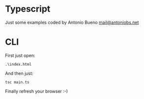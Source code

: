 # Typescript

Just some examples coded by Antonio Bueno <mail@antoniobs.net>

# CLI

First just open:

    .\index.html

And then just:

    tsc main.ts

Finally refresh your browser :-)
